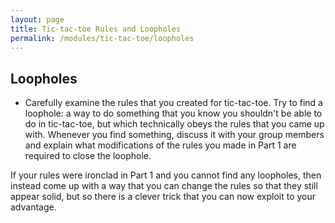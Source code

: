 ```yaml
---
layout: page
title: Tic-tac-toe Rules and Loopholes
permalink: /modules/tic-tac-toe/loopholes
---
```


## Loopholes

* Carefully examine the rules that you created for tic-tac-toe.
Try to find a loophole: a way to do something that you know you shouldn't be able to do in tic-tac-toe, but which technically obeys the rules that you came up with.
Whenever you find something, discuss it with your group members and explain what modifications of the rules you made in Part 1 are required to close the loophole.

If your rules were ironclad in Part 1 and you cannot find any loopholes, then instead come up with a way that you can change the rules so that they still appear solid, but so there is a clever trick that you can now exploit to your advantage.


